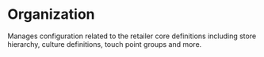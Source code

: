 # Organization

Manages configuration related to the retailer core definitions including store hierarchy, culture definitions, touch point groups and more.